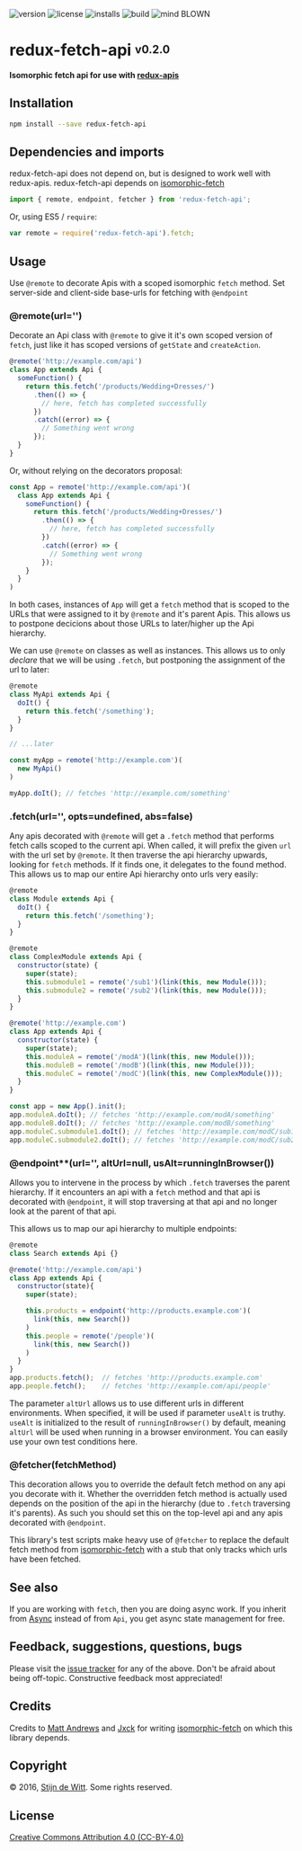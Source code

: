 ﻿![version](https://img.shields.io/npm/v/redux-fetch-api.svg) ![license](https://img.shields.io/npm/l/redux-fetch-api.svg) ![installs](https://img.shields.io/npm/dt/redux-fetch-api.svg) ![build](https://img.shields.io/travis/Download/redux-fetch-api.svg) ![mind BLOWN](https://img.shields.io/badge/mind-BLOWN-ff69b4.svg)

# redux-fetch-api <sup><sub>v0.2.0</sub></sup>

**Isomorphic fetch api for use with [redux-apis](https://github.com/download/redux-apis)**

## Installation

```sh
npm install --save redux-fetch-api
```

## Dependencies and imports
redux-fetch-api does not depend on, but is designed to work well with redux-apis.
redux-fetch-api depends on [isomorphic-fetch](https://github.com/matthew-andrews/isomorphic-fetch)

```js
import { remote, endpoint, fetcher } from 'redux-fetch-api';
```

Or, using ES5 / `require`:

```js
var remote = require('redux-fetch-api').fetch;
```

## Usage
Use `@remote` to decorate Apis with a scoped isomorphic `fetch` method.
Set server-side and client-side base-urls for fetching with `@endpoint`

### @remote(url=\'\')
Decorate an Api class with `@remote` to give it it's own scoped version
of `fetch`, just like it has scoped versions of `getState` and `createAction`.

```js
@remote('http://example.com/api')
class App extends Api {
  someFunction() {
    return this.fetch('/products/Wedding+Dresses/')
      .then(() => {
        // here, fetch has completed successfully
      })
      .catch((error) => {
        // Something went wrong
      });
  }
}
```

Or, without relying on the decorators proposal:

```js
const App = remote('http://example.com/api')(
  class App extends Api {
    someFunction() {
      return this.fetch('/products/Wedding+Dresses/')
        .then(() => {
          // here, fetch has completed successfully
        })
        .catch((error) => {
          // Something went wrong
        });
    }
  }
)
```

In both cases, instances of `App` will get a `fetch` method that is scoped
to the URLs that were assigned to it by `@remote` and it's parent Apis.
This allows us to postpone decicions about those URLs to later/higher up
the Api hierarchy.

We can use `@remote` on classes as well as instances. This allows us to only
*declare* that we will be using `.fetch`, but postponing the assignment of
the url to later:

```js
@remote
class MyApi extends Api {
  doIt() {
    return this.fetch('/something');
  }
}

// ...later

const myApp = remote('http://example.com')(
  new MyApi()
)

myApp.doIt(); // fetches 'http://example.com/something'
```


### .fetch(url='', opts=undefined, abs=false)

Any apis decorated with `@remote` will get a `.fetch` method that performs fetch calls
scoped to the current api. When called, it will prefix the given `url` with the url set
by `@remote`. It then traverse the api hierarchy upwards, looking for `fetch` methods.
If it finds one, it delegates to the found method. This allows us to map our entire Api
hierarchy onto urls very easily:

```js
@remote
class Module extends Api {
  doIt() {
    return this.fetch('/something');
  }
}

@remote
class ComplexModule extends Api {
  constructor(state) {
    super(state);
    this.submodule1 = remote('/sub1')(link(this, new Module()));
    this.submodule2 = remote('/sub2')(link(this, new Module()));
  }
}

@remote('http://example.com')
class App extends Api {
  constructor(state) {
    super(state);
    this.moduleA = remote('/modA')(link(this, new Module()));
    this.moduleB = remote('/modB')(link(this, new Module()));
    this.moduleC = remote('/modC')(link(this, new ComplexModule()));
  }
}

const app = new App().init();
app.moduleA.doIt(); // fetches 'http://example.com/modA/something'
app.moduleB.doIt(); // fetches 'http://example.com/modB/something'
app.moduleC.submodule1.doIt(); // fetches 'http://example.com/modC/sub1/something'
app.moduleC.submodule2.doIt(); // fetches 'http://example.com/modC/sub2/something'
```


### @endpoint**(url=\'\', altUrl=null, usAlt=runningInBrowser())

Allows you to intervene in the process by which `.fetch` traverses
the parent hierarchy. If it encounters an api with a `fetch` method
and that api is decorated with `@endpoint`, it will stop traversing
at that api and no longer look at the parent of that api.

This allows us to map our api hierarchy to multiple endpoints:

```js
@remote
class Search extends Api {}

@remote('http://example.com/api')
class App extends Api {
  constructor(state){
    super(state);

    this.products = endpoint('http://products.example.com')(
      link(this, new Search())
    )
    this.people = remote('/people')(
      link(this, new Search())
    )
  }
}
app.products.fetch();  // fetches 'http://products.example.com'
app.people.fetch();    // fetches 'http://example.com/api/people'
```

The parameter `altUrl` allows us to use different urls in different
environments. When specified, it will be used if parameter `useAlt`
is truthy. `useAlt` is initialized to the result of `runningInBrowser()`
by default, meaning `altUrl` will be used when running in a browser
environment. You can easily use your own test conditions here.


### @fetcher(fetchMethod)

This decoration allows you to override the default fetch method on any
api you decorate with it. Whether the overridden fetch method is actually
used depends on the position of the api in the hierarchy (due to `.fetch`
traversing it's parents). As such you should set this on the top-level
api and any apis decorated with `@endpoint`.

This library's test scripts make heavy use of `@fetcher` to replace the
default fetch method from
[isomorphic-fetch](https://github.com/matthew-andrews/isomorphic-fetch)
with a stub that only tracks which urls have been fetched.


## See also
If you are working with `fetch`, then you are doing async work. If you
inherit from [Async](https://github.com/download/redux-async-api) instead
of from `Api`, you get async state management for free.


## Feedback, suggestions, questions, bugs
Please visit the [issue tracker](https://github.com/download/redux-fetch-api/issues)
for any of the above. Don't be afraid about being off-topic.
Constructive feedback most appreciated!


## Credits
Credits to [Matt Andrews](https://github.com/matthew-andrews)
and [Jxck](https://github.com/Jxck) for writing
[isomorphic-fetch](https://github.com/matthew-andrews/isomorphic-fetch)
on which this library depends.


## Copyright
© 2016, [Stijn de Witt](http://StijnDeWitt.com). Some rights reserved.


## License
[Creative Commons Attribution 4.0 (CC-BY-4.0)](https://creativecommons.org/licenses/by/4.0/)
